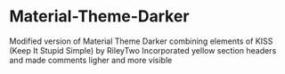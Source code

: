 # Material-Theme-Darker
Modified version of Material Theme Darker combining elements of KISS (Keep It Stupid Simple) by RileyTwo
Incorporated yellow section headers and made comments ligher and more visible

